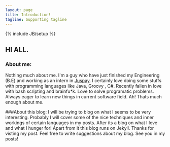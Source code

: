 ```yaml
---
layout: page
title: Introduction!
tagline: Supporting tagline
---
```

{% include JB/setup %}


## HI ALL. 


### About me:
Nothing much about me. I'm a guy who have just finished my Engineering (B.E) and working as an intern in [Juspay](http://juspay.in/).
I certainly love doing some stuffs with programming languages like Java, Groovy , C#. Recently fallen in love with bash scripting and brainfu*k. 
Love to solve programatic problems. Always eager to learn new things in current software field. Ah! Thats much enough about me.


###About this blog:
I will be trying to blog on what I seems to be very interesting. Probably I will cover some of the nice techniques and inner workings of
certain languages in my posts. After its a blog on what I love and what I hunger for! Apart from it this blog runs on Jekyll. Thanks for visting 
my post. Feel free to write suggestions about my blog. See you in my posts!


